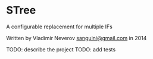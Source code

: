 STree
=====

A configurable replacement for multiple IFs

Written by Vladimir Neverov <sanguini@gmail.com> in 2014

TODO: describe the project
TODO: add tests
